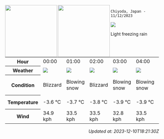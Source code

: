 <div><img align="left" height="170px" src="https://github-readme-stats.vercel.app/api?username=ryota-murakami&show_icons=true&theme=gotham" /><img align="left" height="170px" src="https://github-readme-stats.vercel.app/api/top-langs/?username=ryota-murakami&theme=gotham&layout=compact" /></div>



`Chiyoda, Japan - 11/12/2023`

<img src="https://cdn.weatherapi.com/weather/64x64/day/311.png"/>

Light freezing rain


<table>
    <tr>
        <th>Hour</th>
        <td>00:00</td><td>01:00</td><td>02:00</td><td>03:00</td><td>04:00</td><td>05:00</td><td>06:00</td><td>07:00</td><td>08:00</td><td>09:00</td><td>10:00</td><td>11:00</td><td>12:00</td><td>13:00</td><td>14:00</td><td>15:00</td><td>16:00</td><td>17:00</td><td>18:00</td><td>19:00</td><td>20:00</td><td>21:00</td><td>22:00</td><td>23:00</td>
    </tr>
    <tr>
        <th>Weather</th>
        <td><img src="https://cdn.weatherapi.com/weather/64x64/night/230.png"></img></td><td><img src="https://cdn.weatherapi.com/weather/64x64/night/227.png"></img></td><td><img src="https://cdn.weatherapi.com/weather/64x64/night/230.png"></img></td><td><img src="https://cdn.weatherapi.com/weather/64x64/night/227.png"></img></td><td><img src="https://cdn.weatherapi.com/weather/64x64/night/227.png"></img></td><td><img src="https://cdn.weatherapi.com/weather/64x64/night/227.png"></img></td><td><img src="https://cdn.weatherapi.com/weather/64x64/night/227.png"></img></td><td><img src="https://cdn.weatherapi.com/weather/64x64/day/323.png"></img></td><td><img src="https://cdn.weatherapi.com/weather/64x64/day/113.png"></img></td><td><img src="https://cdn.weatherapi.com/weather/64x64/day/113.png"></img></td><td><img src="https://cdn.weatherapi.com/weather/64x64/day/113.png"></img></td><td><img src="https://cdn.weatherapi.com/weather/64x64/day/323.png"></img></td><td><img src="https://cdn.weatherapi.com/weather/64x64/day/329.png"></img></td><td><img src="https://cdn.weatherapi.com/weather/64x64/day/113.png"></img></td><td><img src="https://cdn.weatherapi.com/weather/64x64/day/119.png"></img></td><td><img src="https://cdn.weatherapi.com/weather/64x64/day/227.png"></img></td><td><img src="https://cdn.weatherapi.com/weather/64x64/night/116.png"></img></td><td><img src="https://cdn.weatherapi.com/weather/64x64/night/116.png"></img></td><td><img src="https://cdn.weatherapi.com/weather/64x64/night/122.png"></img></td><td><img src="https://cdn.weatherapi.com/weather/64x64/night/311.png"></img></td><td><img src="https://cdn.weatherapi.com/weather/64x64/night/122.png"></img></td><td><img src="https://cdn.weatherapi.com/weather/64x64/night/122.png"></img></td><td><img src="https://cdn.weatherapi.com/weather/64x64/night/122.png"></img></td><td><img src="https://cdn.weatherapi.com/weather/64x64/night/122.png"></img></td>
    </tr>
    <tr>
        <th>Condition</th>
        <td width="200px">Blizzard</td><td width="200px">Blowing snow</td><td width="200px">Blizzard</td><td width="200px">Blowing snow</td><td width="200px">Blowing snow</td><td width="200px">Blowing snow</td><td width="200px">Blowing snow</td><td width="200px">Patchy light snow</td><td width="200px">Sunny</td><td width="200px">Sunny</td><td width="200px">Sunny</td><td width="200px">Patchy light snow</td><td width="200px">Patchy moderate snow</td><td width="200px">Sunny</td><td width="200px">Cloudy</td><td width="200px">Blowing snow</td><td width="200px">Partly cloudy</td><td width="200px">Partly cloudy</td><td width="200px">Overcast</td><td width="200px">Light freezing rain</td><td width="200px">Overcast</td><td width="200px">Overcast</td><td width="200px">Overcast</td><td width="200px">Overcast</td>
    </tr>
    <tr>
        <th>Temperature</th>
        <td>-3.6 °C</td><td>-3.7 °C</td><td>-3.8 °C</td><td>-3.9 °C</td><td>-3.9 °C</td><td>-3.9 °C</td><td>-3.8 °C</td><td>-3.8 °C</td><td>-4 °C</td><td>-3.5 °C</td><td>-2.6 °C</td><td>-2 °C</td><td>-1.7 °C</td><td>-1.7 °C</td><td>-1.6 °C</td><td>-1.8 °C</td><td>-2.1 °C</td><td>-2.6 °C</td><td>-2.9 °C</td><td>-2.8 °C</td><td>-2.4 °C</td><td>-2 °C</td><td>-2.2 °C</td><td>-2.3 °C</td>
    </tr>
    <tr>
        <th>Wind</th>
        <td>34.9 kph</td><td>33.5 kph</td><td>33.5 kph</td><td>32.8 kph</td><td>33.5 kph</td><td>32.8 kph</td><td>33.8 kph</td><td>38.9 kph</td><td>43.6 kph</td><td>43.9 kph</td><td>42.8 kph</td><td>38.9 kph</td><td>37.4 kph</td><td>34.9 kph</td><td>29.9 kph</td><td>30.2 kph</td><td>30.6 kph</td><td>27.7 kph</td><td>24.5 kph</td><td>20.2 kph</td><td>16.2 kph</td><td>14.8 kph</td><td>13 kph</td><td>11.5 kph</td>
    </tr>
</table>


<div align="right">

*Updated at: 2023-12-10T18:21:30Z*

</div>

